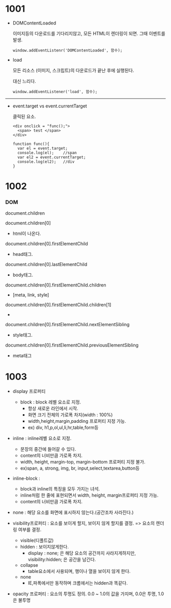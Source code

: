 <h1>
    1001
</h1>

- DOMContentLoaded

  이미지등의 다운로드를 기다리지않고, 모든 HTML이 렌더링이 되면. 그때 이벤트를 발생.

  ```
  window.addEventListenr('DOMContentLoaded', 함수);
  ```

- load

  모든 리소스 (이미지, 스크립트)의 다운로드가 끝난 후에 실행된다.

  대신 느리다.

  ```
  window.addEventListener('load', 함수);
  ```


<hr>

- event.target vs event.currentTarget

  클릭된 요소.

  ```
  <div onclick = "func();">
  	<span> test </span>
  </div>
  
  function func(){
  	var el = event.target;
  	console.log(el);	//span
  	var el2 = event.currentTarget;
  	console.log(el2);	//div
  }
  ```



<h1>
    1002
</h1>

<H3>DOM</H3>

document.children

document.children[0] 

- html이 나온다.

document.children[0].firstElementChild

- head태그.

document.children[0].lastElementChild

- body태그.

document.children[0].firstElementChild.children

- [meta, link, style]

document.children[0].firstElementChild.children[1]

- <link rel="stylesheet" href = "css.css">

document.children[0].firstElementChild.nextElementSibling

- style태그.

document.children[0].firstElementChild.previousElementSibling

- meta태그



<h1>
    1003
</h1>

- display 프로퍼티
  - block : block 레벨 요소로 지정.
    - 항상 새로운 라인에서 시작.
    - 화면 크기 전체의 가로폭 차지(width : 100%)
    - width,height,margin,padding 프로퍼티 지정 가능.
    - ex) div, h1,p,ol,ul,li,hr,table,form등

- inline : inline레벨 요소로 지정.
  - 문장의 중간에 들어갈 수 있다.
  - content의 너비만큼 가로폭 차지.
  - width, height, margin-top, margin-bottom 프로퍼티 지정 불가.
  - ex)span, a, strong, img, br, input,select,textarea,button등
- inline-block : 
  - block과 inline의 특징을 모두 가지는 녀석.
  - inline처럼 한 줄에 표현되면서 width, height, margin프로퍼티 지정 가능.
  - content의 너비만큼 가로폭 차지.
- none : 해당 요소를 화면에 표시하지 않는다.(공간조차 사라진다.)

- visibility프로퍼티 : 요소를 보이게 할지, 보이지 않게 할지를 결정. => 요소의 렌더링 여부를 결정.
  - visible(디폴트값)
  - hidden : 보이지않게한다.
    - display : none; 은 해당 요소의 공간까지 사라지게하지만, visibility:hidden; 은 공간을 남긴다.
  - collapse
    - table요소에서 사용되며, 행이나 열을 보이지 않게 한다.
  - none
    - IE,파폭에서만 동작하며 크롬에서는 hidden과 똑같다.



- opacity 프로퍼티 : 요소의 투명도 정의. 0.0 ~ 1.0의 값을 가지며, 0.0은 투명, 1.0은 불투명
